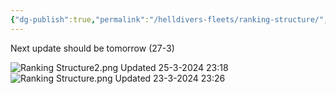 ```yaml
---
{"dg-publish":true,"permalink":"/helldivers-fleets/ranking-structure/","noteIcon":"","created":"2024-03-23T23:24:06.950+01:00","updated":"2024-03-26T22:22:17.792+01:00"}
---
```


Next update should be tomorrow (27-3)

![Ranking Structure2.png](/img/user/Images/Ranking%20Structure2.png)
Updated 25-3-2024 23:18
![Ranking Structure.png](/img/user/Images/Ranking%20Structure.png)
Updated 23-3-2024 23:26
